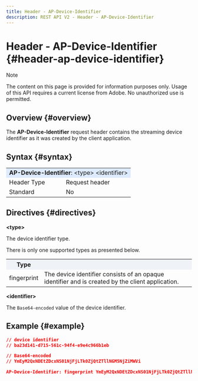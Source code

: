 ```yaml
---
title: Header - AP-Device-Identifier
description: REST API V2 - Header - AP-Device-Identifier
---
```


# Header - AP-Device-Identifier {#header-ap-device-identifier}

>[!NOTE]
>
> The content on this page is provided for information purposes only. Usage of this API requires a current license from Adobe. No unauthorized use is permitted.

## Overview {#overview}

The <b>AP-Device-Identifier</b> request header contains the streaming device identifier as it was created by the client application.

## Syntax {#syntax}

<table>
   <tr>
      <td style="background-color: #DEEBFF;" colspan="2"><b>AP-Device-Identifier</b>: &lt;type&gt; &lt;identifier&gt;</td>
   </tr>
   <tr>
      <td>Header Type</td>
      <td>Request header</td>
   </tr>
   <tr>
      <td>Standard</td>
      <td>No</td>
   </tr>
</table>

## Directives {#directives}

<b>&lt;type&gt;</b>

The device identifier type.

There is only one supported types as presented below.

<table>
   <tr>
      <th style="background-color: #EFF2F7; width: 15%;">Type</th>
      <th style="background-color: #EFF2F7;"></th>
   </tr>
   <tr>
      <td>fingerprint</td>
      <td>The device identifier consists of an opaque identifier and is created by the client application.</td>
   </tr>
</table>


<b>&lt;identifier&gt;</b>

The `Base64-encoded` value of the device identifier.

## Example {#example}

```JSON
// device identifier
// ba23d141-d715-561c-94f4-e9e4c966b1eb

// Base64-encoded
// YmEyM2QxNDEtZDcxNS01NjFjLTk0ZjQtZTllNGM5NjZiMWVi

AP-Device-Identifier: fingerprint YmEyM2QxNDEtZDcxNS01NjFjLTk0ZjQtZTllNGM5NjZiMWVi
```
